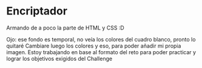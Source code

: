 # Encriptador

Armando de a poco la parte de HTML y CSS :D

Ojo: ese fondo es temporal, no veía los colores del cuadro blanco, pronto lo quitaré
Cambiare luego los colores y eso, para poder añadir mi propia imagen.
Estoy trabajando en base al formato del reto para poder practicar y lograr los objetivos exigidos del Challenge

